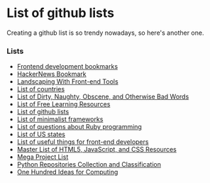 List of github lists
====================

Creating a github list is so trendy nowadays, so here's another one.

### Lists

 * [Frontend development bookmarks](https://github.com/dypsilon/frontend-dev-bookmarks)
 * [HackerNews Bookmark](https://github.com/praveenhm/HackerNews-Bookmark)
 * [Landscaping With Front-end Tools](https://github.com/codylindley/frontend-tools)
 * [List of countries](https://github.com/umpirsky/country-list)
 * [List of Dirty, Naughty, Obscene, and Otherwise Bad Words](https://github.com/shutterstock/List-of-Dirty-Naughty-Obscene-and-Otherwise-Bad-Words)
 * [List of Free Learning Resources](https://github.com/vhf/free-programming-books)
 * [List of github lists](https://github.com/asciimoo/ListOfGithubLists)
 * [List of minimalist frameworks](https://github.com/neiesc/ListOfMinimalistFrameworks)
 * [List of questions about Ruby programming](https://github.com/gregstallings/ruby-trivia)
 * [List of US states](https://github.com/jasonong/List-of-US-States)
 * [List of useful things for front-end developers](https://github.com/miripiruni/frontdesk)
 * [Master List of HTML5, JavaScript, and CSS Resources](https://github.com/gloparco/Master-List-of-HTML5-JS-CSS-Resources)
 * [Mega Project List](https://github.com/karan/Projects)
 * [Python Repositories Collection and Classification](https://github.com/checkcheckzz/Python-open-projects)
 * [One Hundred Ideas for Computing](https://github.com/samsquire/ideas)
